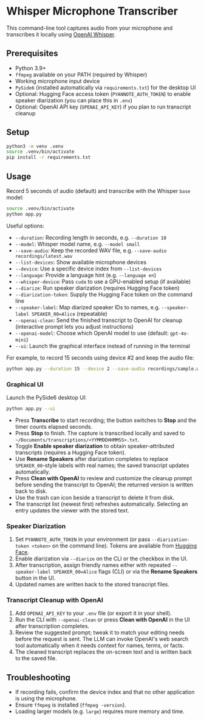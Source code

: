 # Whisper Microphone Transcriber

This command-line tool captures audio from your microphone and transcribes it locally using [OpenAI Whisper](https://github.com/openai/whisper).

## Prerequisites

- Python 3.9+
- `ffmpeg` available on your PATH (required by Whisper)
- Working microphone input device
- `PySide6` (installed automatically via `requirements.txt`) for the desktop UI
- Optional: Hugging Face access token (`PYANNOTE_AUTH_TOKEN`) to enable speaker diarization (you can place this in `.env`)
- Optional: OpenAI API key (`OPENAI_API_KEY`) if you plan to run transcript cleanup

## Setup

```bash
python3 -m venv .venv
source .venv/bin/activate
pip install -r requirements.txt
```

## Usage

Record 5 seconds of audio (default) and transcribe with the Whisper `base` model:

```bash
source .venv/bin/activate
python app.py
```

Useful options:

- `--duration`: Recording length in seconds, e.g. `--duration 10`
- `--model`: Whisper model name, e.g. `--model small`
- `--save-audio`: Keep the recorded WAV file, e.g. `--save-audio recordings/latest.wav`
- `--list-devices`: Show available microphone devices
- `--device`: Use a specific device index from `--list-devices`
- `--language`: Provide a language hint (e.g. `--language en`)
- `--whisper-device`: Pass `cuda` to use a GPU-enabled setup (if available)
- `--diarize`: Run speaker diarization (requires Hugging Face token)
- `--diarization-token`: Supply the Hugging Face token on the command line
- `--speaker-label`: Map diarized speaker IDs to names, e.g. `--speaker-label SPEAKER_00=Alice` (repeatable)
- `--openai-clean`: Send the finished transcript to OpenAI for cleanup (interactive prompt lets you adjust instructions)
- `--openai-model`: Choose which OpenAI model to use (default: `gpt-4o-mini`)
- `--ui`: Launch the graphical interface instead of running in the terminal

For example, to record 15 seconds using device #2 and keep the audio file:

```bash
python app.py --duration 15 --device 2 --save-audio recordings/sample.wav
```

### Graphical UI

Launch the PySide6 desktop UI:

```bash
python app.py --ui
```

- Press **Transcribe** to start recording; the button switches to **Stop** and the timer counts elapsed seconds.
- Press **Stop** to finish. The capture is transcribed locally and saved to `~/Documents/transcriptions/<YYMMDDHHMMSS>.txt`.
- Toggle **Enable speaker diarization** to obtain speaker-attributed transcripts (requires a Hugging Face token).
- Use **Rename Speakers** after diarization completes to replace `SPEAKER_00`-style labels with real names; the saved transcript updates automatically.
- Press **Clean with OpenAI** to review and customize the cleanup prompt before sending the transcript to OpenAI; the returned version is written back to disk.
- Use the trash can icon beside a transcript to delete it from disk.
- The transcript list (newest first) refreshes automatically. Selecting an entry updates the viewer with the stored text.

### Speaker Diarization

1. Set `PYANNOTE_AUTH_TOKEN` in your environment (or pass `--diarization-token <token>` on the command line). Tokens are available from [Hugging Face](https://huggingface.co/pyannote/speaker-diarization-3.1).
2. Enable diarization via `--diarize` on the CLI or the checkbox in the UI.
3. After transcription, assign friendly names either with repeated `--speaker-label SPEAKER_00=Alice` flags (CLI) or via the **Rename Speakers** button in the UI.
4. Updated names are written back to the stored transcript files.

### Transcript Cleanup with OpenAI

1. Add `OPENAI_API_KEY` to your `.env` file (or export it in your shell).
2. Run the CLI with `--openai-clean` or press **Clean with OpenAI** in the UI after transcription completes.
3. Review the suggested prompt; tweak it to match your editing needs before the request is sent. The LLM can invoke
   OpenAI's web search tool automatically when it needs context for names, terms, or facts.
4. The cleaned transcript replaces the on-screen text and is written back to the saved file.

## Troubleshooting

- If recording fails, confirm the device index and that no other application is using the microphone.
- Ensure `ffmpeg` is installed (`ffmpeg -version`).
- Loading larger models (e.g. `large`) requires more memory and time.
```
